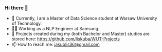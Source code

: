 ### Hi there 👋

<!--
**liskuba/liskuba** is a ✨ _special_ ✨ repository because its `README.md` (this file) appears on your GitHub profile.

Here are some ideas to get you started:

- 🔭 I’m currently working on ...
- 🌱 I’m currently learning ...
- 👯 I’m looking to collaborate on ...
- 🤔 I’m looking for help with ...
- 💬 Ask me about ...
- 📫 How to reach me: ...
- 😄 Pronouns: ...
- ⚡ Fun fact: ...
-->

- 🌱 Currently, I am a Master of Data Science student at Warsaw University of Technology.
- 👨‍💻 Working as a NLP Engineer at Samsung.
- 🔭 Projects created during my (both Bachelor and Master) studies are stored here: https://github.com/liskuba/WUT-Projects
- 📫 How to reach me: jakublis36@gmail.com
